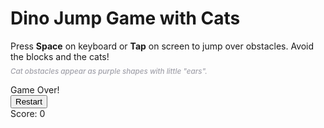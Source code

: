 <!DOCTYPE html>
<html lang="en">
<head>
<meta charset="UTF-8" />
<meta name="viewport" content="width=device-width, initial-scale=1, maximum-scale=1" />
<title>Dino Jump Game with Cats - Responsive</title>
<style>
  @import url('https://fonts.googleapis.com/css2?family=Poppins:wght@600&display=swap');

  /* CSS Variables for colors and fonts */
  :root {
    --color-bg: #ffffff;
    --color-ground: #d7d7d7;
    --color-dino: #4b5563;
    --color-obstacle: #111827;
    --color-cat: #8b5cf6; /* violetish for cat */
    --color-text: #6b7280;
    --color-heading: #111827;
    --color-shadow: rgba(0,0,0,0.06);
    --font-primary: 'Poppins', sans-serif;
  }

  /* Reset and box sizing */
  *, *::before, *::after {
    box-sizing: border-box;
  }

  body {
    margin: 0;
    background: var(--color-bg);
    color: var(--color-text);
    font-family: var(--font-primary);
    display: flex;
    justify-content: center;
    padding: 2.5rem 1rem 3rem;
    min-height: 100vh;
  }

  /* Container with max width and vertical spacing */
  .container {
    width: 100%;
    max-width: 600px;
    text-align: center;
    user-select: none;
    padding: 0 1rem;
  }

  /* Heading styles */
  h1 {
    font-weight: 700;
    font-size: 3.75rem;
    line-height: 1.1;
    color: var(--color-heading);
    margin-bottom: 0.5rem;
  }

  /* Instructions paragraph */
  p.instructions {
    font-weight: 600;
    font-size: 1.125rem;
    color: var(--color-text);
    margin-top: 0;
    margin-bottom: 1.75rem;
    max-width: 460px;
    margin-left: auto;
    margin-right: auto;
  }
  p.instructions small {
    display: block;
    margin-top: 0.5rem;
    font-weight: 500;
    color: #a1a1aa;
    font-style: italic;
  }

  /* Game area responsive container */
  .game-area {
    position: relative;
    background: var(--color-bg);
    border-radius: 0.75rem;
    box-shadow: 0 8px 20px var(--color-shadow);
    user-select: none;
    /* Maintain aspect ratio 600x180 roughly => 3.33:1 */
    width: 100%;
    max-width: 600px;
    aspect-ratio: 20 / 6;
    overflow: hidden;
    margin-left: auto;
    margin-right: auto;
  }

  /* Ground */
  .ground {
    position: absolute;
    bottom: 0;
    width: 100%;
    height: 40px;
    background: var(--color-ground);
    box-shadow: inset 0 2px 5px rgba(0,0,0,0.05);
    border-radius: 0 0 0.75rem 0.75rem;
  }

  /* Dino styles */
  .dino {
    position: absolute;
    bottom: 40px;
    left: 10%;
    width: 40px;
    height: 40px;
    background: var(--color-dino);
    border-radius: 0.5rem 0.5rem 0 0;
    box-shadow: 0 4px 14px rgba(75, 85, 99, 0.2);
    transition: bottom 0.25s cubic-bezier(0.4, 0, 0.2, 1);
    transform-origin: bottom center;
  }
  .dino.jumping {
    animation: jump-animation 600ms ease forwards;
  }
  @keyframes jump-animation {
    0% { bottom: 40px; }
    30% { bottom: 110px; }
    60% { bottom: 110px; }
    100% { bottom: 40px; }
  }

  /* Obstacle block */
  .obstacle {
    position: absolute;
    bottom: 40px;
    width: 24px;
    height: 40px;
    background: var(--color-obstacle);
    border-radius: 0.5rem;
    box-shadow: 0 6px 8px rgba(17, 24, 39, 0.15);
  }

  /* Cat obstacle styles */
  .cat-obstacle {
    position: absolute;
    bottom: 40px;
    width: 24px;
    height: 30px;
    background: var(--color-cat);
    border-radius: 20% 20% 50% 50% / 60% 60% 30% 30%;
    box-shadow: 0 8px 14px rgba(139, 92, 246, 0.3);
  }
  .cat-obstacle::before, .cat-obstacle::after {
    content: "";
    position: absolute;
    top: 2px;
    width: 7px;
    height: 8px;
    background: var(--color-cat);
    border-radius: 60% 60% 20% 20% / 70% 70% 30% 30%;
    box-shadow: 0 3px 7px rgba(139, 92, 246, 0.35);
  }
  .cat-obstacle::before {
    left: 2px;
    transform: rotate(-20deg);
  }
  .cat-obstacle::after {
    right: 2px;
    transform: rotate(20deg);
  }

  /* Scoreboard */
  .scoreboard {
    margin-top: 1.5rem;
    font-size: 1.375rem;
    font-weight: 700;
    color: var(--color-heading);
  }

  /* Game over panel */
  .game-over {
    position: absolute;
    top: 50%;
    left: 50%;
    transform: translate(-50%, -50%);
    background: #fafafa;
    padding: 2.5rem 3rem;
    border-radius: 0.75rem;
    box-shadow: 0 12px 28px rgba(0,0,0,0.1);
    font-weight: 700;
    font-size: 1.5rem;
    color: #d14343;
    user-select: none;
    display: none;
    z-index: 20;
    max-width: 90%;
    text-align: center;
  }

  button.restart-button {
    margin-top: 1.25rem;
    background: #4338ca;
    color: white;
    border: none;
    padding: 0.75rem 1.75rem;
    border-radius: 0.75rem;
    font-size: 1.125rem;
    font-weight: 700;
    cursor: pointer;
    transition: background-color 0.25s ease;
  }
  button.restart-button:hover,
  button.restart-button:focus {
    background: #3730a3;
    outline: none;
  }

  /* Responsive tweaks for smaller widths */
  @media (max-width: 480px) {
    .container {
      padding: 0 1rem;
    }
    h1 {
      font-size: 2.5rem;
      margin-bottom: 0.75rem;
    }
    p.instructions {
      font-size: 1rem;
      margin-bottom: 1.25rem;
      max-width: 100%;
    }
    .dino {
      width: 32px;
      height: 32px;
      left: 8%;
      bottom: 32px;
    }
    .obstacle,
    .cat-obstacle {
      width: 18px;
      height: 28px;
      bottom: 32px;
    }
    .scoreboard {
      font-size: 1.125rem;
      margin-top: 1rem;
    }
    .game-area {
      aspect-ratio: 20 / 6;
      height: auto;
    }
  }
</style>
</head>
<body>
  <div class="container" role="main">
    <h1>Dino Jump Game with Cats</h1>
    <p class="instructions" id="instructions">
      Press <strong>Space</strong> on keyboard or <strong>Tap</strong> on screen to jump over obstacles. Avoid the blocks and the cats!
      <small>Cat obstacles appear as purple shapes with little "ears".</small>
    </p>
    <div class="game-area" role="region" aria-label="Game area with running dinosaur and obstacles" tabindex="0">
      <div class="ground"></div>
      <div class="dino" aria-live="polite" aria-atomic="true" aria-label="Dinosaur character"></div>
      <div class="game-over" role="alert" aria-live="assertive" aria-hidden="true">
        Game Over!<br />
        <button class="restart-button" aria-label="Restart game">Restart</button>
      </div>
    </div>
    <div class="scoreboard" aria-live="polite" aria-atomic="true" aria-label="Score board">Score: 0</div>
  </div>

  <script>
    (function() {
      const gameArea = document.querySelector('.game-area');
      const dino = document.querySelector('.dino');
      const groundHeight = 40;
      const gravity = 0.6;
      const jumpStrength = 12;
      let obstacles = [];
      let gameSpeed = 6;
      let animationFrameId;
      let score = 0;
      let gameOver = false;
      let jumpVelocity = 0;
      let dinoBottom = groundHeight;
      let canJump = true;

      const scoreboard = document.querySelector('.scoreboard');
      const gameOverPanel = document.querySelector('.game-over');
      const restartButton = document.querySelector('.restart-button');

      // Create an obstacle element, either cat or block
      function createObstacle() {
        const isCat = Math.random() < 0.4; // 40% chance cat obstacle
        const obs = document.createElement('div');
        if (isCat) {
          obs.classList.add('cat-obstacle');
          obs.style.height = '30px';
        } else {
          obs.classList.add('obstacle');
          obs.style.height = '40px';
        }
        obs.style.right = '-30px';
        gameArea.appendChild(obs);
        obstacles.push({
          element: obs,
          x: gameArea.clientWidth + 30,
          width: obs.offsetWidth,
          type: isCat ? 'cat' : 'block'
        });
      }

      function resetObstacle(obs) {
        obs.x = gameArea.clientWidth + 30;
        obs.element.style.right = '-30px';
      }

      function updateObstacles() {
        for(let i = 0; i < obstacles.length; i++) {
          let obs = obstacles[i];
          obs.x -= gameSpeed;
          if (obs.x + obs.width < 0) {
            // Reset obstacle position and type
            obs.x = gameArea.clientWidth + 30;
            const isCat = Math.random() < 0.4;
            obs.type = isCat ? 'cat' : 'block';
            obs.element.className = '';
            if (isCat) {
              obs.element.classList.add('cat-obstacle');
              obs.element.style.height = '30px';
              obs.width = obs.element.offsetWidth;
            } else {
              obs.element.classList.add('obstacle');
              obs.element.style.height = '40px';
              obs.width = obs.element.offsetWidth;
            }
          }
          obs.element.style.right = (gameArea.clientWidth - obs.x) + 'px';

          if (checkCollision(obs)) {
            endGame();
          }
        }
      }

      // Axis aligned rectangle collision detection
      function checkCollision(obstacle) {
        const dinoRect = {
          left: 60,
          bottom: dinoBottom,
          top: dinoBottom + dino.offsetHeight,
          right: 60 + dino.offsetWidth
        };
        const obstacleRect = {
          left: obstacle.x,
          bottom: groundHeight,
          top: groundHeight + obstacle.element.offsetHeight,
          right: obstacle.x + obstacle.width
        };
        const horizontalCollision = !(dinoRect.right < obstacleRect.left || dinoRect.left > obstacleRect.right);
        const verticalCollision = !(dinoRect.bottom > obstacleRect.top || dinoRect.top < obstacleRect.bottom);

        return horizontalCollision && verticalCollision;
      }

      function jump() {
        if (!canJump || gameOver) return;
        jumpVelocity = jumpStrength;
        canJump = false;
        dino.classList.add('jumping');
        setTimeout(() => dino.classList.remove('jumping'), 600);
      }

      function updateDino() {
        if (dinoBottom > groundHeight || jumpVelocity > 0) {
          dinoBottom += jumpVelocity;
          jumpVelocity -= gravity;
          if (dinoBottom <= groundHeight) {
            dinoBottom = groundHeight;
            canJump = true;
          }
          dino.style.bottom = dinoBottom + 'px';
        }
      }

      function updateScore() {
        if (!gameOver) {
          score++;
          scoreboard.textContent = 'Score: ' + score;
        }
      }

      function gameLoop() {
        if (gameOver) return;
        updateDino();
        updateObstacles();
        updateScore();
        animationFrameId = requestAnimationFrame(gameLoop);
      }

      function endGame() {
        gameOver = true;
        gameOverPanel.style.display = 'block';
        gameOverPanel.setAttribute('aria-hidden', 'false');
      }

      function restartGame() {
        score = 0;
        scoreboard.textContent = 'Score: 0';
        dinoBottom = groundHeight;
        jumpVelocity = 0;
        canJump = true;
        gameOver = false;
        gameOverPanel.style.display = 'none';
        gameOverPanel.setAttribute('aria-hidden', 'true');
        dino.style.bottom = dinoBottom + 'px';

        obstacles.forEach((obs, i) => {
          obs.x = gameArea.clientWidth + 100 + i * 300;
          obs.element.style.right = (gameArea.clientWidth - obs.x) + 'px';
          const isCat = Math.random() < 0.4;
          obs.type = isCat ? 'cat' : 'block';
          obs.element.className = '';
          if (isCat) {
            obs.element.classList.add('cat-obstacle');
            obs.element.style.height = '30px';
            obs.width = obs.element.offsetWidth;
          } else {
            obs.element.classList.add('obstacle');
            obs.element.style.height = '40px';
            obs.width = obs.element.offsetWidth;
          }
        });
        animationFrameId = requestAnimationFrame(gameLoop);
      }

      function setupGame() {
        for(let i = 0; i < 2; i++) {
          createObstacle();
          obstacles[i].x = gameArea.clientWidth + 100 + i * 300;
          obstacles[i].element.style.right = (gameArea.clientWidth - obstacles[i].x) + 'px';
        }
        animationFrameId = requestAnimationFrame(gameLoop);
      }

      // Input listeners
      window.addEventListener('keydown', e => {
        if (e.code === 'Space') {
          e.preventDefault();
          if (gameOver) {
            restartGame();
          } else {
            jump();
          }
        }
      });

      gameArea.addEventListener('click', () => {
        if (gameOver) {
          restartGame();
        } else {
          jump();
        }
      });

      restartButton.addEventListener('click', () => {
        restartGame();
      });

      setupGame();
    })();
  </script>
</body>
</html>

